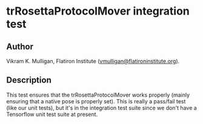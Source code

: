 # trRosettaProtocolMover integration test

## Author

Vikram K. Mulligan, Flatiron Institute (vmulligan@flatironinstitute.org).

## Description

This test ensures that the trRosettaProtocolMover works properly (mainly ensuring that a native pose is properly set).  This is really a pass/fail test (like our unit tests), but it's in the integration test suite since we don't have a Tensorflow unit test suite at present.
